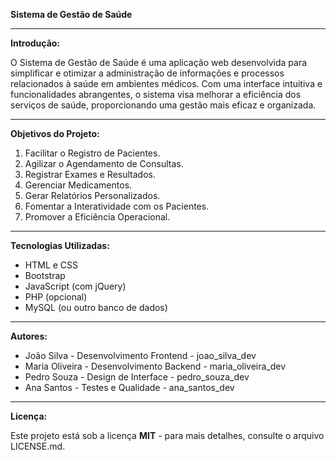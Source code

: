 **Sistema de Gestão de Saúde**

---

**Introdução:**

O Sistema de Gestão de Saúde é uma aplicação web desenvolvida para simplificar e otimizar a administração de informações e processos relacionados à saúde em ambientes médicos. Com uma interface intuitiva e funcionalidades abrangentes, o sistema visa melhorar a eficiência dos serviços de saúde, proporcionando uma gestão mais eficaz e organizada.

---

**Objetivos do Projeto:**

1. Facilitar o Registro de Pacientes.
2. Agilizar o Agendamento de Consultas.
3. Registrar Exames e Resultados.
4. Gerenciar Medicamentos.
5. Gerar Relatórios Personalizados.
6. Fomentar a Interatividade com os Pacientes.
7. Promover a Eficiência Operacional.

---

**Tecnologias Utilizadas:**

- HTML e CSS
- Bootstrap
- JavaScript (com jQuery)
- PHP (opcional)
- MySQL (ou outro banco de dados)

---

**Autores:**

- João Silva - Desenvolvimento Frontend - joao_silva_dev
- Maria Oliveira - Desenvolvimento Backend - maria_oliveira_dev
- Pedro Souza - Design de Interface - pedro_souza_dev
- Ana Santos - Testes e Qualidade - ana_santos_dev

---

**Licença:**

Este projeto está sob a licença **MIT** - para mais detalhes, consulte o arquivo LICENSE.md.
